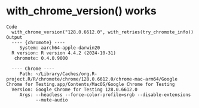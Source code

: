 # with_chrome_version() works

    Code
      with_chrome_version("128.0.6612.0", with_retries(try_chromote_info))
    Output
      ---- {chromote} ----
         System: aarch64-apple-darwin20
      R version: R version 4.4.2 (2024-10-31)
       chromote: 0.4.0.9000
      
      ---- Chrome ----
         Path: ~/Library/Caches/org.R-project.R/R/chromote/chrome/128.0.6612.0/chrome-mac-arm64/Google Chrome for Testing.app/Contents/MacOS/Google Chrome for Testing
      Version: Google Chrome for Testing 128.0.6612.0
         Args: --headless --force-color-profile=srgb --disable-extensions
               --mute-audio

